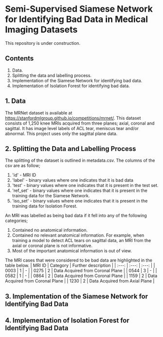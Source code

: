 # Semi-Supervised Siamese Network for Identifying Bad Data in Medical Imaging Datasets

This repository is under construction.

## Contents
1. Data.
2. Splitting the data and labelling process.
3. Implementation of the Siamese Network for identifying bad data.
4. Implementation of Isolation Forest for identifying bad data.



## 1. Data
The MRNet dataset is available at https://stanfordmlgroup.github.io/competitions/mrnet/. This dataset consists of 1,250 knee MRIs acquired from three planes; axial, coronal and sagittal. It has image level labels of ACL tear, meniscus tear and/or abnormal. This project uses only the sagittal plane data.   


## 2. Splitting the Data and Labelling Process
The splitting of the dataset is outlined in metadata.csv. The columns of the csv are as follow;
1. 'id' - MRI ID
2. 'label' - binary values where one indicates that it is bad data
3. 'test' - binary values where one indicates that it is present in the test set.
4. 'ref_set' - binary values where one indicates that it is present in the training data for the Siamese Network.
5. 'iso_set' - binary values where one indicates that it is present in the training data for Isolation Forest.


An MRI was labelled as being bad data if it fell into any of the following categories;
1. Contained no anatomical information.
2. Contained no relevant anatomical information. For example, when training a model to detect ACL tears on sagittal data, an MRI from the axial or coronal plane is not informative.
3. Most of the important anatomical information is out of view.

The MRI cases that were considered to be bad data are highlighted in the table below.
| MRI ID | Category | Further description |
| :---: | :---: | :---: |
| 0003 | 1 | - |
| 0275 | 2 | Data Acquired from Coronal Plane |
| 0544 | 3 | - |
| 0582 | 1 | - |
| 0864 | 2 | Data Acquired from Coronal Plane |
| 1159 | 2 | Data Acquired from Coronal Plane |
| 1230 | 2 | Data Acquired from Axial Plane |

## 3. Implementation of the Siamese Network for Identifying Bad Data



## 4. Implementation of Isolation Forest for Identifying Bad Data


